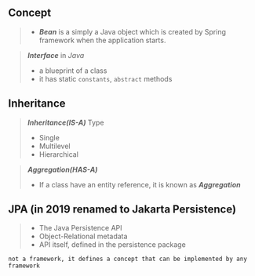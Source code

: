 ## Concept
> - ***Bean*** is a simply a Java object which is created by Spring framework when the application starts.

> ***Interface*** in *Java* 
> + a blueprint of a class
> + it has static `constants`, `abstract` methods

## Inheritance
> ***Inheritance(IS-A)*** Type
> + Single
> + Multilevel
> + Hierarchical

> ***Aggregation(HAS-A)***
> + If a class have an entity reference, it is known as ***Aggregation***

## JPA (in 2019 renamed to **Jakarta Persistence**)
> - The Java Persistence API
> - Object-Relational metadata
> - API itself, defined in the persistence package

    not a framework, it defines a concept that can be implemented by any framework